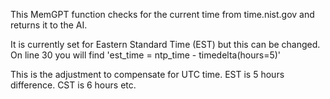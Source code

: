 This MemGPT function checks for the current time from time.nist.gov and returns it to the AI.

It is currently set for Eastern Standard Time (EST) but this can be changed.
  On line 30 you will find 'est_time = ntp_time - timedelta(hours=5)'

This is the adjustment to compensate for UTC time. EST is 5 hours difference. CST is 6 hours etc.

